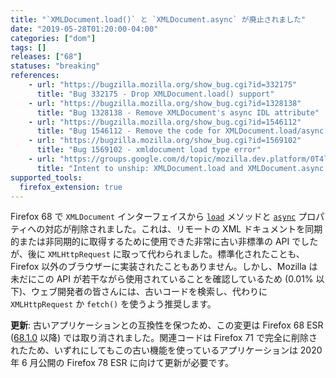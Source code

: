 ```yaml
---
title: "`XMLDocument.load()` と `XMLDocument.async` が廃止されました"
date: "2019-05-28T01:20:00-04:00"
categories: ["dom"]
tags: []
releases: ["68"]
statuses: "breaking"
references:
    - url: "https://bugzilla.mozilla.org/show_bug.cgi?id=332175"
      title: "Bug 332175 - Drop XMLDocument.load() support"
    - url: "https://bugzilla.mozilla.org/show_bug.cgi?id=1328138"
      title: "Bug 1328138 - Remove XMLDocument's async IDL attribute"
    - url: "https://bugzilla.mozilla.org/show_bug.cgi?id=1546112"
      title: "Bug 1546112 - Remove the code for XMLDocument.load/async if possible"
    - url: "https://bugzilla.mozilla.org/show_bug.cgi?id=1569102"
      title: "Bug 1569102 - xmldocument load type error"
    - url: "https://groups.google.com/d/topic/mozilla.dev.platform/0T4l3yaP3g4/discussion"
      title: "Intent to unship: XMLDocument.load and XMLDocument.async APIs"
supported_tools:
  firefox_extension: true
---
```

Firefox 68 で `XMLDocument` インターフェイスから [`load`](https://developer.mozilla.org/docs/Web/API/XMLDocument/load) メソッドと [`async`](https://developer.mozilla.org/docs/Web/API/XMLDocument/async) プロパティへの対応が削除されました。これは、リモートの XML ドキュメントを同期的または非同期的に取得するために使用できた非常に古い非標準の API でしたが、後に `XMLHttpRequest` に取って代わられました。標準化されたことも、Firefox 以外のブラウザーに実装されたこともありません。しかし、Mozilla は未だにこの API が若干ながら使用されていることを確認しているため (0.01% 以下)、ウェブ開発者の皆さんには、古いコードを検索し、代わりに `XMLHttpRequest` か `fetch()` を使うよう推奨します。

**更新**: 古いアプリケーションとの互換性を保つため、この変更は Firefox 68 ESR ([68.1.0](https://www.mozilla.org/en-US/firefox/68.1.0/releasenotes/) 以降) では取り消されました。関連コードは Firefox 71 で完全に削除されたため、いずれにしてもこの古い機能を使っているアプリケーションは 2020 年 6 月公開の Firefox 78 ESR に向けて更新が必要です。
